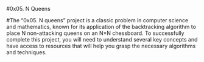 #0x05. N Queens

#The “0x05. N queens” project is a classic problem in computer science and mathematics, known for its application of the backtracking
algorithm to place N non-attacking queens on an N×N chessboard. To successfully complete this project, you will need to understand
several key concepts and have access to resources that will help you grasp the necessary algorithms and techniques.
